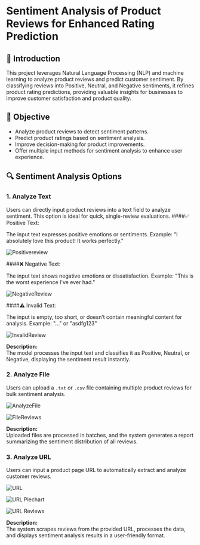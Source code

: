 # Sentiment Analysis of Product Reviews for Enhanced Rating Prediction

## 📖 Introduction
This project leverages Natural Language Processing (NLP) and machine learning to analyze product reviews and predict customer sentiment. By classifying reviews into Positive, Neutral, and Negative sentiments, it refines product rating predictions, providing valuable insights for businesses to improve customer satisfaction and product quality.

## 🚀 Objective
- Analyze product reviews to detect sentiment patterns.  
- Predict product ratings based on sentiment analysis.  
- Improve decision-making for product improvements.  
- Offer multiple input methods for sentiment analysis to enhance user experience.

## 🔍 Sentiment Analysis Options

### 1. **Analyze Text**
Users can directly input product reviews into a text field to analyze sentiment. This option is ideal for quick, single-review evaluations.
####✅ Positive Text:

The input text expresses positive emotions or sentiments.
Example:
"I absolutely love this product! It works perfectly."

![Positivereview](https://github.com/user-attachments/assets/420197b2-78cf-4a74-8109-1d4923013738)

####❌ Negative Text:

The input text shows negative emotions or dissatisfaction.
Example:
"This is the worst experience I've ever had."

![NegativeReview](https://github.com/user-attachments/assets/ee0ecf54-0a18-400e-9bb5-2e847b3f6f44)


####⚠️ Invalid Text:

The input is empty, too short, or doesn’t contain meaningful content for analysis.
Example:
"..." or "asdfg123"

![InvalidReview](https://github.com/user-attachments/assets/7d62166a-a71e-495f-b23a-f6e3b8bf5513)


**Description:**  
The model processes the input text and classifies it as Positive, Neutral, or Negative, displaying the sentiment result instantly.

### 2. **Analyze File**
Users can upload a `.txt` or `.csv` file containing multiple product reviews for bulk sentiment analysis.


![AnalyzeFile](https://github.com/user-attachments/assets/fb0cc158-e74a-4115-b321-251ad5a09c35)

![FileReviews](https://github.com/user-attachments/assets/861d14f5-b77a-4716-a667-2eb436a54796)

**Description:**  
Uploaded files are processed in batches, and the system generates a report summarizing the sentiment distribution of all reviews.

### 3. **Analyze URL**
Users can input a product page URL to automatically extract and analyze customer reviews.

![URL](https://github.com/user-attachments/assets/5e1b963b-22e0-48e1-a54e-eabdba082262)

![URL Piechart](https://github.com/user-attachments/assets/8a5d9b67-444f-4211-b068-a3cba3ea8c6a)

![URL Reviews](https://github.com/user-attachments/assets/4e348f37-624b-4241-8133-9e798913675b)

**Description:**  
The system scrapes reviews from the provided URL, processes the data, and displays sentiment analysis results in a user-friendly format.

